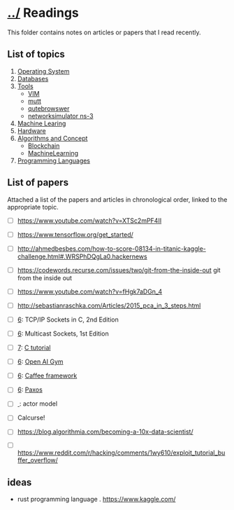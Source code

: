 # [../](../..) Readings
This folder contains notes on articles or papers that I read recently.


## List of topics 
1. [Operating System](operatingSystem)
2. [Databases](databases)
3. [Tools](tools)
	- [VIM](tools/vim)
	- [mutt](tools/mutt)
	- [qutebrowswer](tools/qutebrowser)
	- [networksimulator ns-3](tools/ns3)
4. [Machine Learing](machineLearning)
5. [Hardware](hardware)
6. [Algorithms and Concept](algorithms)
	- [Blockchain](algorithms/blockchain)
	- [MachineLearning](algorithms/machineLearning)
7. [Programming Languages](proglang)

## List of papers
Attached a list of the papers and articles in chronological order, linked to the appropriate topic.
- [ ] https://www.youtube.com/watch?v=XTSc2mPF4II
- [ ] https://www.tensorflow.org/get_started/
- [ ] http://ahmedbesbes.com/how-to-score-08134-in-titanic-kaggle-challenge.html#.WRSPhDQgLa0.hackernews
- [ ] https://codewords.recurse.com/issues/two/git-from-the-inside-out git from the inside out
- [ ] https://www.youtube.com/watch?v=fHgk7aDGn_4
- [ ] http://sebastianraschka.com/Articles/2015_pca_in_3_steps.html
- [ ] [6](algorithms): TCP/IP Sockets in C, 2nd Edition
- [ ] [6](algorithms): Multicast Sockets, 1st Edition
- [ ] [7](proglan): [C tutorial](http://www.cplusplus.com/doc/tutorial/)
- [ ] [6](algorithms): [Open AI Gym](https://gym.openai.com/)
- [ ] [6](algorithms): [Caffee framework](http://caffe.berkeleyvision.org/)
- [ ] [6](algorithms): [Paxos](http://harry.me/blog/2014/12/27/neat-algorithms-paxos/)
- [ ] [ ](): actor model
- [ ] Calcurse! 
- [ ] https://blog.algorithmia.com/becoming-a-10x-data-scientist/
- [ ] https://www.reddit.com/r/hacking/comments/1wy610/exploit_tutorial_buffer_overflow/



## ideas
- rust programming language .
   https://www.kaggle.com/
